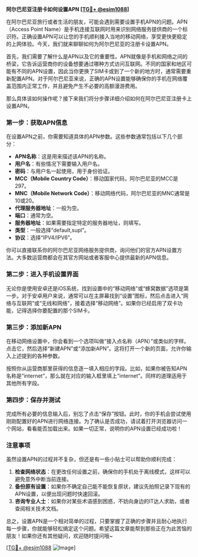 **阿尔巴尼亚注册卡如何设置APN [[TG💪+ @esim1088](https://t.me/s/esim1088)]**

在阿尔巴尼亚旅行或者生活的朋友，可能会遇到需要设置手机APN的问题。APN（Access Point Name）是手机连接互联网时用来识别网络服务提供商的一个标识符。正确设置APN可以让您的手机顺利接入当地的移动网络，享受更快更稳定的上网体验。今天，我们就来聊聊如何为阿尔巴尼亚的注册卡设置APN。

首先，我们需要了解什么是APN以及它的重要性。APN就像是手机和网络之间的桥梁，它告诉运营商你的设备想要通过哪种方式访问互联网。不同的国家和地区可能有不同的APN设置，因此当你更换了SIM卡或到了一个新的地方时，通常需要重新配置APN。对于阿尔巴尼亚来说，正确的APN设置能够确保你的手机在网络覆盖范围内正常工作，并且避免产生不必要的高额漫游费用。

那么具体该如何操作呢？接下来我们将分步骤详细介绍如何在阿尔巴尼亚注册卡上设置APN。

### 第一步：获取APN信息

在设置APN之前，你需要知道具体的APN参数。这些参数通常包括以下几个部分：

- **APN名称**：这是用来描述该APN的名称。
- **用户名**：有些情况下需要输入用户名。
- **密码**：与用户名一起使用，用于身份验证。
- **MCC（Mobile Country Code）**：移动国家代码，阿尔巴尼亚的MCC是297。
- **MNC（Mobile Network Code）**：移动网络代码，阿尔巴尼亚的MNC通常是10或20。
- **代理服务器地址**：一般为空。
- **端口**：通常为空。
- **服务器地址**：如果需要指定特定的服务器地址，则填写。
- **类型**：一般选择“default,supl”。
- **协议**：选择“IPV4/IPV6”。

你可以直接联系你的阿尔巴尼亚网络服务提供商，询问他们的官方APN设置方法。大多数运营商都会在其官方网站或者客服中心提供最新的APN信息。

### 第二步：进入手机设置界面

无论你是使用安卓还是iOS系统，找到设置中的“移动网络”或“蜂窝数据”选项是第一步。对于安卓用户来说，通常可以在主屏幕找到“设置”图标，然后点击进入“网络与互联网”或“无线和网络”，接着选择“移动网络”。如果你已经启用了双卡功能，记得选择你要配置的那个SIM卡。

### 第三步：添加新APN

在移动网络设置中，你会看到一个选项叫做“接入点名称（APN）”或类似的字样。点击它，然后选择“新建APN”或“添加新APN”。这将打开一个新的页面，允许你输入上述提到的各种参数。

按照你从运营商那里获得的信息逐一填入相应的字段。比如，如果你被告知APN名称是“internet”，那么就在对应的输入框里填上“internet”。同样的道理适用于其他所有字段。

### 第四步：保存并测试

完成所有必要的信息输入后，别忘了点击“保存”按钮。此时，你的手机会尝试使用刚刚配置好的APN进行网络连接。为了确认是否成功，请试着打开浏览器访问一个网站，看看能否加载出来。如果一切正常，说明你的APN设置已经成功啦！

### 注意事项

虽然设置APN的过程并不复杂，但还是有一些小贴士可以帮助你顺利完成：

1. **检查网络状态**：在更改任何设置之前，确保你的手机处于离线模式，这样可以避免意外中断当前连接。
2. **备份原有设置**：如果你不确定自己能不能恢复原状，建议先拍照记录下现有的APN设置，以便出现问题时快速回滚。
3. **咨询专业人士**：如果你对某些术语感到困惑，不妨向身边的IT达人求助，或者查阅相关技术文档。

总之，设置APN是一个相对简单的过程，只要掌握了正确的步骤并且耐心地执行每一步骤，你就能够轻松搞定这个问题。希望这篇文章能帮到那些正在为此苦恼的朋友！如果你还有其他疑问，欢迎随时提问哦~

[[TG💪+ @esim1088](https://t.me/s/esim1088) ![Image](https://i.postimg.cc/4NQfJmqS/Snipaste-2025-05-13-00-14-12.png)]